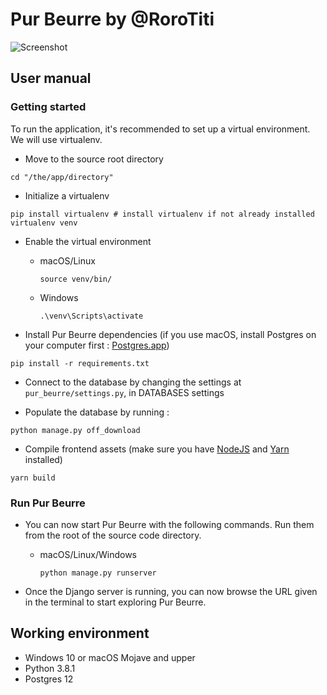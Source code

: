 # Pur Beurre by @RoroTiti

![Screenshot](https://i.imgur.com/8aca2df.jpg)

## User manual

### Getting started

To run the application, it's recommended to set up a virtual environment. We will use virtualenv.

- Move to the source root directory
```
cd "/the/app/directory"
```

- Initialize a virtualenv
```
pip install virtualenv # install virtualenv if not already installed
virtualenv venv
```

- Enable the virtual environment 

  - macOS/Linux
    ```
    source venv/bin/
    ```
    
  - Windows
    ```
    .\venv\Scripts\activate
    ```

- Install Pur Beurre dependencies (if you use macOS, install Postgres on your computer first : [Postgres.app](https://postgresapp.com/))
```
pip install -r requirements.txt
```

- Connect to the database by changing the settings at ``pur_beurre/settings.py``, in DATABASES settings

- Populate the database by running :
````
python manage.py off_download
````

- Compile frontend assets (make sure you have [NodeJS](https://nodejs.org/en/) and [Yarn](https://yarnpkg.com/) installed)
````
yarn build
````

### Run Pur Beurre

- You can now start Pur Beurre with the following commands. Run them from the root of the source code directory.

  - macOS/Linux/Windows
    ```
    python manage.py runserver
    ```
    
- Once the Django server is running, you can now browse the URL given in the terminal to start exploring Pur Beurre.

## Working environment
- Windows 10 or macOS Mojave and upper
- Python 3.8.1
- Postgres 12